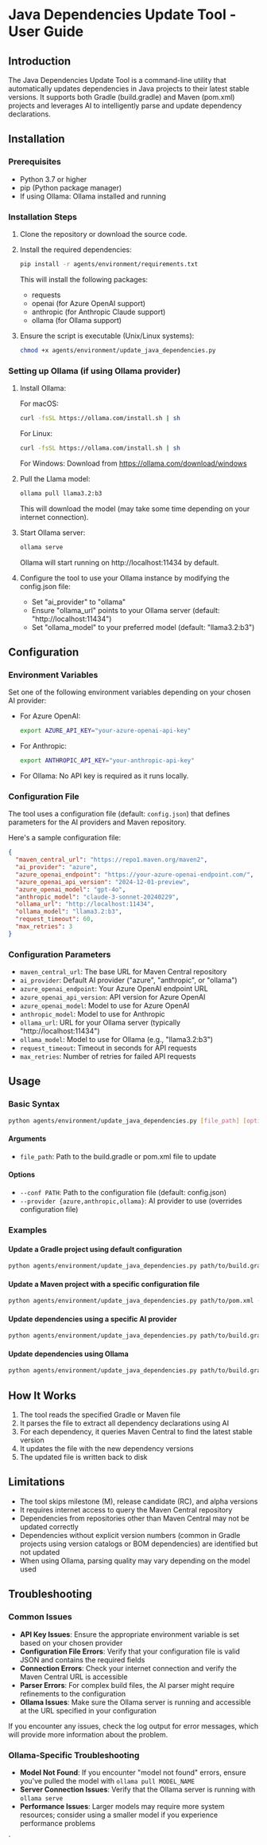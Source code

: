 # Java Dependencies Update Tool - User Guide

## Introduction

The Java Dependencies Update Tool is a command-line utility that automatically updates dependencies in Java projects to their latest stable versions. It supports both Gradle (build.gradle) and Maven (pom.xml) projects and leverages AI to intelligently parse and update dependency declarations.

## Installation

### Prerequisites

- Python 3.7 or higher
- pip (Python package manager)
- If using Ollama: Ollama installed and running

### Installation Steps

1. Clone the repository or download the source code.

2. Install the required dependencies:

   ```bash
   pip install -r agents/environment/requirements.txt
   ```

   This will install the following packages:
   - requests
   - openai (for Azure OpenAI support)
   - anthropic (for Anthropic Claude support)
   - ollama (for Ollama support)

3. Ensure the script is executable (Unix/Linux systems):

   ```bash
   chmod +x agents/environment/update_java_dependencies.py
   ```

### Setting up Ollama (if using Ollama provider)

1. Install Ollama:

   For macOS:
   ```bash
   curl -fsSL https://ollama.com/install.sh | sh
   ```

   For Linux:
   ```bash
   curl -fsSL https://ollama.com/install.sh | sh
   ```

   For Windows:
   Download from https://ollama.com/download/windows

2. Pull the Llama model:

   ```bash
   ollama pull llama3.2:b3
   ```

   This will download the model (may take some time depending on your internet connection).

3. Start Ollama server:

   ```bash
   ollama serve
   ```

   Ollama will start running on http://localhost:11434 by default.

4. Configure the tool to use your Ollama instance by modifying the config.json file:
   - Set "ai_provider" to "ollama"
   - Ensure "ollama_url" points to your Ollama server (default: "http://localhost:11434")
   - Set "ollama_model" to your preferred model (default: "llama3.2:b3")

## Configuration

### Environment Variables

Set one of the following environment variables depending on your chosen AI provider:

- For Azure OpenAI:
  ```bash
  export AZURE_API_KEY="your-azure-openai-api-key"
  ```

- For Anthropic:
  ```bash
  export ANTHROPIC_API_KEY="your-anthropic-api-key"
  ```

- For Ollama:
  No API key is required as it runs locally.

### Configuration File

The tool uses a configuration file (default: `config.json`) that defines parameters for the AI providers and Maven repository. 

Here's a sample configuration file:

```json
{
  "maven_central_url": "https://repo1.maven.org/maven2",
  "ai_provider": "azure",
  "azure_openai_endpoint": "https://your-azure-openai-endpoint.com/",
  "azure_openai_api_version": "2024-12-01-preview",
  "azure_openai_model": "gpt-4o",
  "anthropic_model": "claude-3-sonnet-20240229",
  "ollama_url": "http://localhost:11434",
  "ollama_model": "llama3.2:b3",
  "request_timeout": 60,
  "max_retries": 3
}
```

### Configuration Parameters

- `maven_central_url`: The base URL for Maven Central repository
- `ai_provider`: Default AI provider ("azure", "anthropic", or "ollama")
- `azure_openai_endpoint`: Your Azure OpenAI endpoint URL
- `azure_openai_api_version`: API version for Azure OpenAI
- `azure_openai_model`: Model to use for Azure OpenAI
- `anthropic_model`: Model to use for Anthropic
- `ollama_url`: URL for your Ollama server (typically "http://localhost:11434")
- `ollama_model`: Model to use for Ollama (e.g., "llama3.2:b3")
- `request_timeout`: Timeout in seconds for API requests
- `max_retries`: Number of retries for failed API requests

## Usage

### Basic Syntax

```bash
python agents/environment/update_java_dependencies.py [file_path] [options]
```

#### Arguments

- `file_path`: Path to the build.gradle or pom.xml file to update

#### Options

- `--conf PATH`: Path to the configuration file (default: config.json)
- `--provider {azure,anthropic,ollama}`: AI provider to use (overrides configuration file)

### Examples

#### Update a Gradle project using default configuration

```bash
python agents/environment/update_java_dependencies.py path/to/build.gradle
```

#### Update a Maven project with a specific configuration file

```bash
python agents/environment/update_java_dependencies.py path/to/pom.xml --conf my_config.json
```

#### Update dependencies using a specific AI provider

```bash
python agents/environment/update_java_dependencies.py path/to/build.gradle --provider anthropic
```

#### Update dependencies using Ollama

```bash
python agents/environment/update_java_dependencies.py path/to/build.gradle --provider ollama
```

## How It Works

1. The tool reads the specified Gradle or Maven file
2. It parses the file to extract all dependency declarations using AI
3. For each dependency, it queries Maven Central to find the latest stable version
4. It updates the file with the new dependency versions
5. The updated file is written back to disk

## Limitations

- The tool skips milestone (M), release candidate (RC), and alpha versions
- It requires internet access to query the Maven Central repository
- Dependencies from repositories other than Maven Central may not be updated correctly
- Dependencies without explicit version numbers (common in Gradle projects using version catalogs or BOM dependencies) are identified but not updated
- When using Ollama, parsing quality may vary depending on the model used

## Troubleshooting

### Common Issues

- **API Key Issues**: Ensure the appropriate environment variable is set based on your chosen provider
- **Configuration File Errors**: Verify that your configuration file is valid JSON and contains the required fields
- **Connection Errors**: Check your internet connection and verify the Maven Central URL is accessible
- **Parser Errors**: For complex build files, the AI parser might require refinements to the configuration
- **Ollama Issues**: Make sure the Ollama server is running and accessible at the URL specified in your configuration

If you encounter any issues, check the log output for error messages, which will provide more information about the problem.

### Ollama-Specific Troubleshooting

- **Model Not Found**: If you encounter "model not found" errors, ensure you've pulled the model with `ollama pull MODEL_NAME`
- **Server Connection Issues**: Verify that the Ollama server is running with `ollama serve`
- **Performance Issues**: Larger models may require more system resources; consider using a smaller model if you experience performance problems

`